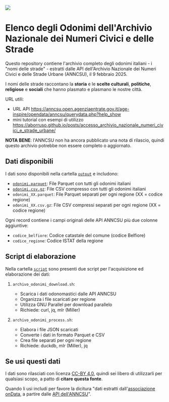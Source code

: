 <a href="https://datibenecomune.substack.com/about"><img src="https://img.shields.io/badge/%F0%9F%99%8F-%23datiBeneComune-%23cc3232"/></a>

# Elenco degli Odonimi dell'Archivio Nazionale dei Numeri Civici e delle Strade

Questo repository contiene l'archivio completo degli odonimi italiani - i "nomi delle strade" -  estratti dalle API dell'Archivio Nazionale dei Numeri Civici e delle Strade Urbane (ANNCSU), il 9 febbraio 2025.

I nomi delle strade raccontano la **storia** e le **scelte culturali**, **politiche**, **religiose** e **sociali** che hanno plasmato e plasmano le nostre città.

URL utili:

- URL API https://anncsu.open.agenziaentrate.gov.it/age-inspire/opendata/anncsu/querydata.php?help_show
- mini tutorial con esempi di utilizzo <https://aborruso.github.io/posts/accesso_archivio_nazionale_numeri_civici_e_strade_urbane/>

**NOTA BENE**: l'ANNCSU non ha ancora pubblicato una nota di rilascio, quindi questo archivio potrebbe non essere completo o aggiornato.

## Dati disponibili

I dati sono disponibili nella cartella [`output`](output) e includono:

- [`odonimi.parquet`](output/odonimi.parquet): File Parquet con tutti gli odonimi italiani
- [`odonimi.csv.gz`](output/odonimi.csv.gz): File CSV compresso con tutti gli odonimi italiani
- `odonimi_XX.parquet`: File Parquet separati per ogni regione (XX = codice regione)
- `odonimi_XX.csv.gz`: File CSV compressi separati per ogni regione (XX = codice regione)

Ogni record contiene i campi originali delle API ANNCSU più due colonne aggiuntive:
- `codice_belfiore`: Codice catastale del comune (codice Belfiore)
- `codice_regione`: Codice ISTAT della regione

## Script di elaborazione

Nella cartella [`script`](script) sono presenti due script per l'acquisizione ed elaborazione dei dati:

1. `archivo_odonimi_download.sh`:
   - Scarica i dati odonomastici dalle API ANNCSU
   - Organizza i file scaricati per regione
   - Utilizza GNU Parallel per download parallelo
   - Richiede: curl, jq, mlr (Miller)

2. `archivo_odonimi_process.sh`:
   - Elabora i file JSON scaricati
   - Converte i dati in formato Parquet e CSV
   - Crea file separati per ogni regione
   - Richiede: duckdb, mlr (Miller), jq

## Se usi questi dati

I dati sono rilasciati con licenza [CC-BY 4.0](https://creativecommons.org/licenses/by/4.0/deed.it), quindi sei libero di utilizzarli per qualsiasi scopo, a patto di **citare questa fonte**.

Quando li usi includi per favore la dicitura "dati estratti dall'[associazione onData](https://www.ondata.it/), a partire dalle [API dell'ANNCSU](https://anncsu.open.agenziaentrate.gov.it/age-inspire/opendata/anncsu/querydata.php?help_show)".

